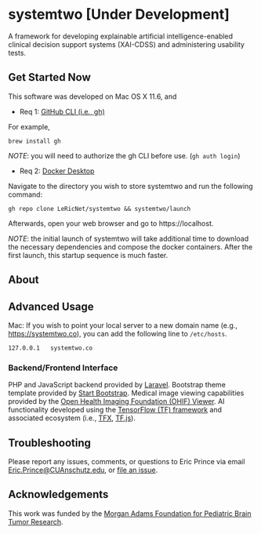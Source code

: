 # systemtwo [Under Development]
A framework for developing explainable artificial intelligence-enabled clinical decision support systems (XAI-CDSS) and administering usability tests.

## Get Started Now

This software was developed on Mac OS X 11.6, and 

 - Req 1: [GitHub CLI (i.e., gh)](https://github.com/cli/cli)
 
 For example,
 ```
 brew install gh
 ```
 
 *NOTE*: you will need to authorize the gh CLI before use. (`gh auth login`)
 
 - Req 2: [Docker Desktop](https://www.docker.com/products/docker-desktop)

Navigate to the directory you wish to store systemtwo and run the following command:

```
gh repo clone LeRicNet/systemtwo && systemtwo/launch
```

Afterwards, open your web browser and go to https://localhost.

*NOTE*: the initial launch of systemtwo will take additional time to download the necessary dependencies and compose the docker containers. After the first launch, this startup sequence is much faster.

## About


## Advanced Usage
Mac: If you wish to point your local server to a new domain name (e.g., https://systemtwo.co), you can add the following line to `/etc/hosts`.

```
127.0.0.1	systemtwo.co
```

### Backend/Frontend Interface
PHP and JavaScript backend provided by [Laravel](https://laravel.com/). Bootstrap theme template provided by [Start Bootstrap](https://startbootstrap.com/theme/sb-admin-2). Medical image viewing capabilities provided by the [Open Health Imaging Foundation (OHIF) Viewer](https://github.com/OHIF/Viewers). AI functionality developed using the [TensorFlow (TF) framework](https://www.tensorflow.org/) and associated ecosystem (i.e., [TFX](https://www.tensorflow.org/tfx), [TF.js](https://www.tensorflow.org/j)).

## Troubleshooting
Please report any issues, comments, or questions to Eric Prince via email Eric.Prince@CUAnschutz.edu, or [file an issue](https://github.com/LeRicNet/systemtwo/issues).

## Acknowledgements
This work was funded by the [Morgan Adams Foundation for Pediatric Brain Tumor Research](https://www.morganadamsfoundation.org/?gclid=Cj0KCQiA0p2QBhDvARIsAACSOOMVd2YC_hwbaZ_9JnfqNG5_gkrmuNT3id6ygwikIaISFkod13PyJsgaAi85EALw_wcB).
